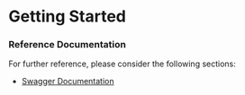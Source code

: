 # Getting Started

### Reference Documentation

For further reference, please consider the following sections:

* [Swagger Documentation](http://localhost:3003/shopping-cart/swagger-ui/index.html)
